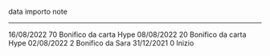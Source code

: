   data         importo   note
  ------------ --------- ------------------------
  16/08/2022   70        Bonifico da carta Hype
  08/08/2022   20        Bonifico da carta Hype
  02/08/2022   2         Bonifico da Sara
  31/12/2021   0         Inizio
